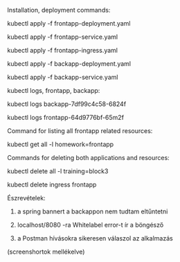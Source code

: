 Installation, deployment commands:

kubectl apply -f frontapp-deployment.yaml

kubectl apply -f frontapp-service.yaml

kubectl apply -f frontapp-ingress.yaml

kubectl apply -f backapp-deployment.yaml

kubectl apply -f backapp-service.yaml


kubectl logs, frontapp, backapp:

kubectl logs backapp-7df99c4c58-6824f

kubectl logs frontapp-64d9776bf-65m2f

Command for listing all frontapp related resources:

kubectl get all -l homework=frontapp

Commands for deleting both applications and resources:

kubectl delete all -l training=block3

kubectl delete ingress frontapp

Észrevételek:

1. a spring bannert a backappon nem tudtam eltűntetni

2. localhost/8080 -ra Whitelabel error-t ír a böngésző

3. a Postman hívásokra sikeresen válaszol az alkalmazás

(screenshortok mellékelve)

